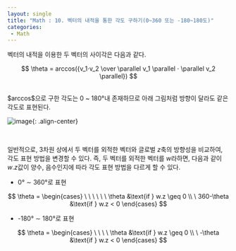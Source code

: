 ```yaml
---
layout: single
title: "Math : 10. 벡터의 내적을 통한 각도 구하기(0~360 또는 -180~180도)"
categories:
 - Math
---
```


벡터의 내적을 이용한 두 벡터의 사이각은 다음과 같다.

$$
\theta = arccos({v_1⋅v_2 \over \parallel v_1 \parallel ⋅ \parallel v_2 \parallel})
$$

<br/>
$arccos$으로 구한 각도는 0 ~ 180°내 존재하므로 아래 그림처럼 방향이 달라도 같은 각도로 표현된다.

![image](https://user-images.githubusercontent.com/38006679/160726219-e4fc4729-ab50-41aa-b587-e256d3409593.png){: .align-center}

<br/>

일반적으로, 3차원 상에서 두 벡터를 외적한 벡터와 글로벌 $z$축의 방향성을 비교하여, 각도 표현 방법을 변경할 수 있다. 즉, 두 벡터를 외적한 벡터를 $w$라하면, 다음과 같이 $w.z$값이 양수, 음수인지에 따라 각도 표현 방법을 다르게 할 수 있다.

- $0$° $\sim$ $360$°로 표현

$$
\theta = \begin{cases} \ \ \ \ \ \ \theta &\text{if } w.z \geq 0 \\ \ 360-\theta &\text{if } w.z < 0 \end{cases}
$$

- -$180$° $\sim$ $180$°로 표현

$$
\theta = \begin{cases} \ \ \ \ \theta &\text{if } w.z \geq 0 \\ \ -\theta &\text{if } w.z < 0 \end{cases}
$$